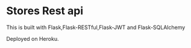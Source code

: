 # Stores Rest api
This is built with Flask,Flask-RESTful,Flask-JWT and Flask-SQLAlchemy 

Deployed on Heroku.

